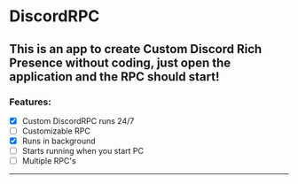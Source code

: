 # DiscordRPC
## This is an app to create Custom Discord Rich Presence without coding, just open the application and the RPC should start! 

### Features:
- [x] Custom DiscordRPC runs 24/7
- [ ] Customizable RPC
- [x] Runs in background
- [ ] Starts running when you start PC
- [ ] Multiple RPC's
---
